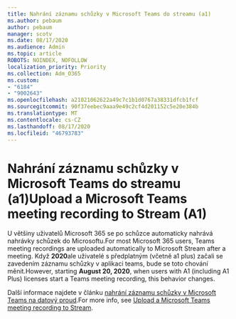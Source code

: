 ```yaml
---
title: Nahrání záznamu schůzky v Microsoft Teams do streamu (a1)
ms.author: pebaum
author: pebaum
manager: scotv
ms.date: 08/17/2020
ms.audience: Admin
ms.topic: article
ROBOTS: NOINDEX, NOFOLLOW
localization_priority: Priority
ms.collection: Adm_O365
ms.custom:
- "6184"
- "9002643"
ms.openlocfilehash: a21021062622a49c7c1b1d0767a38331dfcb1fcf
ms.sourcegitcommit: 90f37eebec9aaa9e49c2cf4d201152c5e20e384b
ms.translationtype: MT
ms.contentlocale: cs-CZ
ms.lasthandoff: 08/17/2020
ms.locfileid: "46793783"
---
```

# <a name="upload-a-microsoft-teams-meeting-recording-to-stream-a1"></a><span data-ttu-id="43a99-102">Nahrání záznamu schůzky v Microsoft Teams do streamu (a1)</span><span class="sxs-lookup"><span data-stu-id="43a99-102">Upload a Microsoft Teams meeting recording to Stream (A1)</span></span>

<span data-ttu-id="43a99-103">U většiny uživatelů Microsoft 365 se po schůzce automaticky nahrává nahrávky schůzek do Microsoftu.</span><span class="sxs-lookup"><span data-stu-id="43a99-103">For most Microsoft 365 users, Teams meeting recordings are uploaded automatically to Microsoft Stream after a meeting.</span></span> <span data-ttu-id="43a99-104">Když  **2020**ale uživatelé s předplatným (včetně a1 plus) začali se zavedením záznamu schůzky v aplikaci teams, bude se toto chování měnit.</span><span class="sxs-lookup"><span data-stu-id="43a99-104">However, starting  **August 20, 2020**, when users with A1 (including A1 Plus) licenses start a Teams meeting recording, this behavior changes.</span></span>  

<span data-ttu-id="43a99-105">Další informace najdete v článku [nahrání záznamu schůzky v Microsoft Teams na datový proud](https://docs.microsoft.com/stream/portal-upload-teams-meeting-recording).</span><span class="sxs-lookup"><span data-stu-id="43a99-105">For more info, see [Upload a Microsoft Teams meeting recording to Stream](https://docs.microsoft.com/stream/portal-upload-teams-meeting-recording).</span></span>